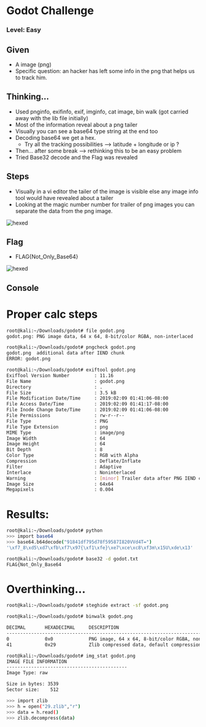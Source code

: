 # Godot Challenge

### Level: Easy

## Given
* A image (png) 
* Specific question: an hacker has left some info in the png that helps us to track him.

## Thinking...
* Used pnginfo, exifinfo, exif, imginfo, cat image, bin walk (got carried away with the lib file initially)
* Most of the information reveal about a png tailer
* Visually you can see a base64 type string at the end too
* Decoding base64 we get a hex.
  * Try all the tracking possibilities —> latitude + longitude or ip ? 
* Then... after some break --> rethinking this to be an easy problem
* Tried Base32 decode and the Flag was revealed

## Steps
* Visually in a vi editor the tailer of the image is visible else any image info tool would have revealed about a tailer
* Looking at the magic number number for trailer of png images you can separate the data from the png image.

<img src="https://srinivas11789.github.io/SecurityNuggets/captureTheFlag/Forensics/saudiAndOmanNationalCtf/godot/asset01.png" title="hexed">

## Flag
* FLAG{Not_Only_Base64}
<img src="https://srinivas11789.github.io/SecurityNuggets/captureTheFlag/Forensics/saudiAndOmanNationalCtf/godot/asset02.png" title="hexed">

## Console

# Proper calc steps
```bash
root@kali:~/Downloads/godot# file godot.png 
godot.png: PNG image data, 64 x 64, 8-bit/color RGBA, non-interlaced

root@kali:~/Downloads/godot# pngcheck godot.png 
godot.png  additional data after IEND chunk
ERROR: godot.png

root@kali:~/Downloads/godot# exiftool godot.png 
ExifTool Version Number         : 11.16
File Name                       : godot.png
Directory                       : .
File Size                       : 3.5 kB
File Modification Date/Time     : 2019:02:09 01:41:06-08:00
File Access Date/Time           : 2019:02:09 01:41:17-08:00
File Inode Change Date/Time     : 2019:02:09 01:41:06-08:00
File Permissions                : rw-r--r--
File Type                       : PNG
File Type Extension             : png
MIME Type                       : image/png
Image Width                     : 64
Image Height                    : 64
Bit Depth                       : 8
Color Type                      : RGB with Alpha
Compression                     : Deflate/Inflate
Filter                          : Adaptive
Interlace                       : Noninterlaced
Warning                         : [minor] Trailer data after PNG IEND chunk
Image Size                      : 64x64
Megapixels                      : 0.004
```

# Results:
```bash
root@kali:~/Downloads/godot# python
>>> import base64
>>> base64.b64decode("91841df795d78f59587I820VVd4T=")
'\xf7_8\xd5\xd7\xfb\xf7\x97{\xf1\xfe}\xe7\xce\xc8\xf3m\x15U\xde\x13'

root@kali:~/Downloads/godot# base32 -d godot.txt
FLAG{Not_Only_Base64
```

# Overthinking...
```bash
root@kali:~/Downloads/godot# steghide extract -sf godot.png 

root@kali:~/Downloads/godot# binwalk godot.png 

DECIMAL       HEXADECIMAL     DESCRIPTION
--------------------------------------------------------------------------------
0             0x0             PNG image, 64 x 64, 8-bit/color RGBA, non-interlaced
41            0x29            Zlib compressed data, default compression

root@kali:~/Downloads/godot# img_stat godot.png 
IMAGE FILE INFORMATION
--------------------------------------------
Image Type: raw

Size in bytes: 3539
Sector size:	512

>>> import zlib
>>> h = open("29.zlib","r")
>>> data = h.read()
>>> zlib.decompress(data)
```
